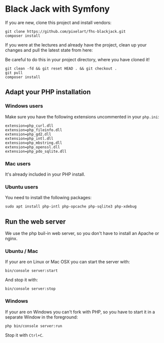 Black Jack with Symfony
=======================

If you are new, clone this project and install vendors:

    git clone https://github.com/pixelart/fhs-blackjack.git
    composer install

If you were at the lectures and already have the project, clean up
your changes and pull the latest state from here:

Be careful to do this in your project directory, where you have cloned it!

    git clean -fd && git reset HEAD . && git checkout .
    git pull
    composer install

Adapt your PHP installation
---------------------------

### Windows users

Make sure you have the following extensions uncommented in your `php.ini`:

```
extension=php_curl.dll
extension=php_fileinfo.dll
extension=php_gd2.dll
extension=php_intl.dll
extension=php_mbstring.dll
extension=php_openssl.dll
extension=php_pdo_sqlite.dll
```

### Mac users

It's already included in your PHP install.

### Ubuntu users

You need to install the following packages:

```
sudo apt install php-intl php-opcache php-sqlite3 php-xdebug
```
    
Run the web server
------------------

We use the php buil-in web server, so you don't have to install an Apache or nginx.

### Ubuntu / Mac

If your are on Linux or Mac OSX you can start the server with:

    bin/console server:start
    
And stop it with:
    
    bin/console server:stop

### Windows

If your are on Windows you can't fork with PHP, so you have to start it
in a separate Window in the foreground:

    php bin/console server:run

Stop it with `Ctrl+C`.
